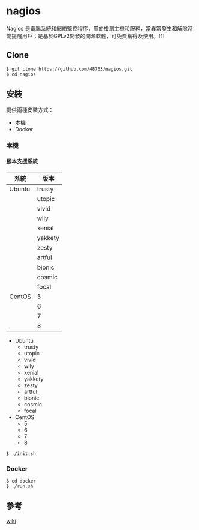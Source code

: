 # nagios
 
Nagios 是電腦系統和網絡監控程序，用於檢測主機和服務，當異常發生和解除時能提醒用戶；是基於GPLv2開發的開源軟體，可免費獲得及使用。[1]

## Clone

```
$ git clone https://github.com/48763/nagios.git
$ cd nagios
```

## 安裝

提供兩種安裝方式：

- 本機
- Docker

### 本機

#### 腳本支援系統

| 系統 | 版本 |
| - | - |
| Ubuntu | trusty |
| | utopic |
| | vivid |
| | wily |
| | xenial |
| | yakkety |
| | zesty |
| | artful |
| | bionic |
| | cosmic |
| | focal |
| CentOS | 5 |
| | 6 |
| | 7 |
| | 8 |

- Ubuntu
    - trusty
    - utopic
    - vivid
    - wily
    - xenial
    - yakkety
    - zesty
    - artful
    - bionic
    - cosmic
    - focal
- CentOS
    - 5
    - 6
    - 7
    - 8

```
$ ./init.sh
```

### Docker

```
$ cd docker
$ ./run.sh
```

## 參考

[wiki](https://zh.wikipedia.org/wiki/Nagios)